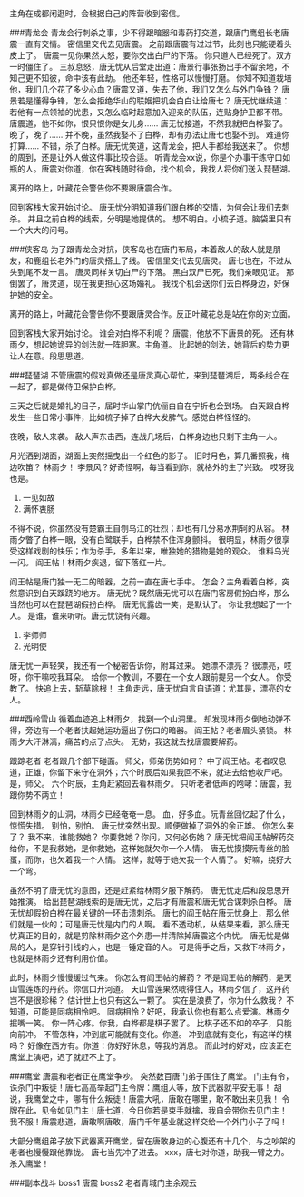 主角在成都闲逛时，会根据自己的阵营收到密信。

###青龙会
青龙会行刺杀之事，少不得跟暗器和毒药打交道，跟唐门鹰组长老唐震一直有交情。
密信里交代去见唐震。
之前跟唐震有过过节，此刻也只能硬着头皮上了。
唐震一见你果然大怒，要你交出白尸的下落。
你只道人已经死了。双方一时僵住了。
三叔息怒，唐无忧从后堂走出道：唐景行事张扬出手不留余地，不知己更不知彼，命中该有此劫。
他还年轻，性格可以慢慢打磨。
你知不知道栽培他，我们几个花了多少心血？唐震又道，失去了他，我们又怎么与外门争锋？
唐景若是懂得争锋，怎么会拒绝华山的联姻把机会白白让给唐七？
唐无忧继续道：若他有一点领袖的忧患，又怎么临时起意加入迎亲的队伍，连贴身护卫都不带。
唐震道，他不如你，恨只恨你是女儿身……
唐无忧接道，不然我就把白桦娶了。
晚了，晚了……
并不晚，虽然我娶不了白桦，却有办法让唐七也娶不到。
难道你打算……
不错，杀了白桦。唐无忧笑道，这青龙会，把人手都给我送来了。
你想的周到，还是让外人做这件事比较合适。
听青龙会xx说，你是个办事干练守口如瓶的人。唐震对你道，你在客栈随时待命，找个机会，我找人将你们送入琵琶湖。

离开的路上，叶藏花会警告你不要跟唐震合作。

回到客栈大家开始讨论。
唐无忧分明知道我们跟白桦的交情，为何会让我们去刺杀。
并且之前白桦的线索，分明是她提供的。
想不明白。小梳子道。脑袋里只有一个大大的问号。

###侠客岛
为了跟青龙会对抗，侠客岛也在唐门布局，本着敌人的敌人就是朋友，和鹿组长老外门的唐灵搭上了线。
密信里交代去见唐灵。
唐七也在，不过从头到尾不发一言。
唐灵同样关切白尸的下落。
黑白双尸已死，我们亲眼见证。
那倒罢了，唐灵道，现在我更担心这场婚礼。
我找个机会送你们去白桦身边，好保护她的安全。

离开的路上，叶藏花会警告你不要跟唐灵合作。反正叶藏花总是站在你的对立面。

回到客栈大家开始讨论。
谁会对白桦不利呢？
唐震，他放不下唐景的死。
还有林雨夕，想起她诡异的剑法就一阵胆寒。主角道。
比起她的剑法，她背后的势力更让人在意。段思思道。

###琵琶湖
不管唐震的假戏真做还是唐灵真心帮忙，来到琵琶湖后，两条线合在一起了，都是做侍卫保护白桦。

三天之后就是婚礼的日子，届时华山掌门伉俪白自在宁折也会到场。
白天跟白桦发生一些日常小事件，比如梳子掉了白桦大发脾气。感觉白桦怪怪的。

夜晚，敌人来袭。
敌人声东击西，连战几场后，白桦身边也只剩下主角一人。

月光洒到湖面，湖面上突然摇曳出一个红色的影子。
旧时月色，算几番照我，梅边吹笛？
林雨夕！
李景风？好奇怪啊，每当看到你，就格外的生了兴致。
哎呀我也是。
1. 一见如故
2. 满怀衷肠

不得不说，你虽然没有楚霸王自刎乌江的壮烈；却也有几分易水荆轲的从容。
林雨夕瞥了白桦一眼，没有白鹭联手，白桦禁不住浑身颤抖。
很明显，林雨夕很享受这样戏剧的快乐；作为杀手，多年以来，唯独她的猎物是她的观众。
谁料乌光一闪。
阎王帖！林雨夕疾退，留下落红一片。

阎王帖是唐门独一无二的暗器，之前一直在唐七手中。
怎会？主角看着白桦，突然意识到白天蹊跷的地方。
唐无忧？既然唐无忧可以在唐门客房假扮白桦，那么当然也可以在琵琶湖假扮白桦。
唐无忧露齿一笑，是默认了。
你让我想起了一个人。
是谁，谁来听听。唐无忧饶有兴趣。
1. 李师师
2. 光明使

唐无忧一声轻笑，我还有一个秘密告诉你，附耳过来。
她漂不漂亮？
很漂亮，哎呀，你干嘛咬我耳朵。
给你一个教训，不要在一个女人跟前提另一个女人。
你受教了。
快追上去，斩草除根！
主角走远，唐无忧自言自语道：尤其是，漂亮的女人。

###西岭雪山
循着血迹追上林雨夕，找到一个山洞里。
却发现林雨夕倒地动弹不得，旁边有一个老者扶起她运功逼出了伤口的暗器。
阎王帖？老者眉头紧锁。
林雨夕大汗淋漓，痛苦的点了点头。
无妨，我这就去找唐震要解药。

跟踪老者
老者跟几个部下碰面。
师父，师弟伤势如何？
中了阎王帖。老者叹息道，正雄，你留下来守在洞外；六个时辰后如果我回不来，就进去给他收尸吧。
是，师父。
六个时辰，主角赶紧回去看林雨夕。
只听老者低声的咆哮：唐震，我跟你势不两立！

回到林雨夕的山洞，林雨夕已经奄奄一息。
血，好多血。阮青丝回忆起了什么，惊慌失措。
别怕，别怕。
唐无忧突然出现。顺便做掉了洞外的余正雄。
你怎么来了？
我不来，谁能救她？
你要救她？你问，又何必伤她？
唐无忧把阎王帖解药交给你，不是我救她，是你救她，这样她就欠你一个人情。
唐无忧摸摸阮青丝的脸蛋，而你，也欠着我一个人情。
这样，就等于她欠我一个人情了。
好嘛，绕好大一个弯。

虽然不明了唐无忧的意图，还是赶紧给林雨夕服下解药。
唐无忧走后和段思思开始推演。
给出琵琶湖线索的是唐无忧，之后才有唐震和唐无忧合谋刺杀白桦。
唐无忧却假扮白桦在最关键的一环击溃刺杀。
唐七的阎王帖在唐无忧身上，那么他们就是一伙的；可是唐无忧是内门的人啊。
看不透动机，从结果来看，那么唐无忧真正的目的，就是剪除林雨夕这个外患一并清除掉唐震这个内忧。
唐无忧是做局的人，是穿针引线的人，也是一锤定音的人。
可是得手之后，又救下林雨夕，也就是林雨夕还有利用价值。

此时，林雨夕慢慢缓过气来。
你怎么有阎王帖的解药？
不是阎王帖的解药，是天山雪莲炼的丹药。你信口开河道。
天山雪莲果然唬得住人，林雨夕信了，这丹药岂不是很珍稀？
估计世上也只有这么一颗了。
实在是浪费了，你为什么救我？
不知道，可能是同病相怜吧。
同病相怜？好吧，我承认你也有那么点爱演。林雨夕抿嘴一笑。
你一阵心疼。你我，白桦都是棋子罢了。
比棋子还不如的卒子，只能向前冲。
不管怎样，冲到底可能就有变化。你道。
冲到底就有变化，有这样的棋吗？
好像在西方有。你道：你好好休息，等我的消息。
而此时的好戏，应该正在鹰堂上演吧，迟了就赶不上了。

###鹰堂
唐震和老者正在鹰堂争吵。
突然数百唐门弟子围住了鹰堂。
门主有令，诛杀门中叛徒！唐七高高举起门主令牌：鹰组人等，放下武器就平安无事！
胡说，我鹰堂之中，哪有什么叛徒！唐震大吼，唐敢在哪里，敢不敢出来见我！
令牌在此，见令如见门主！唐七道，今日你若是束手就擒，我自会带你去见门主！
我不服！唐震悲道，唐敢啊唐敢，唐门千年基业就这样交给一个外门小子了吗！

大部分鹰组弟子放下武器离开鹰堂，留在唐敢身边的心腹还有十几个，与之吵架的老者也慢慢跟他靠拢。
唐七当先冲了进去。
xxx，唐七对你道，助我一臂之力。
杀入鹰堂！

###副本战斗
boss1 唐震
boss2 老者青城门主余观云
